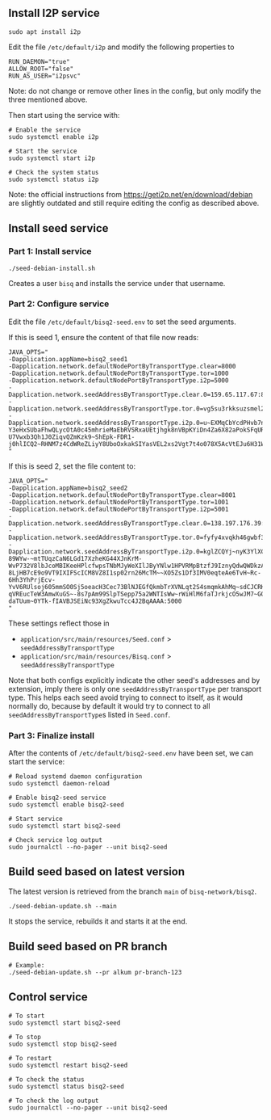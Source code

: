 ## Install I2P service

```
sudo apt install i2p
```

Edit the file `/etc/default/i2p` and modify the following properties to
```
RUN_DAEMON="true"
ALLOW_ROOT="false"
RUN_AS_USER="i2psvc"
```

Note: do not change or remove other lines in the config, but only modify the three mentioned above.

Then start using the service with:

```
# Enable the service
sudo systemctl enable i2p

# Start the service
sudo systemctl start i2p

# Check the system status
sudo systemctl status i2p
```

Note: the official instructions from https://geti2p.net/en/download/debian are slightly outdated and still require
editing the config as described above.


## Install seed service

### Part 1: Install service

```
./seed-debian-install.sh
```

Creates a user `bisq` and installs the service under that username.

### Part 2: Configure service

Edit the file `/etc/default/bisq2-seed.env` to set the seed arguments.

If this is seed 1, ensure the content of that file now reads:

```
JAVA_OPTS="
-Dapplication.appName=bisq2_seed1
-Dapplication.network.defaultNodePortByTransportType.clear=8000
-Dapplication.network.defaultNodePortByTransportType.tor=1000
-Dapplication.network.defaultNodePortByTransportType.i2p=5000
-Dapplication.network.seedAddressByTransportType.clear.0=159.65.117.67:8001
-Dapplication.network.seedAddressByTransportType.tor.0=vg5su3rkksuzsmel2gwpgov6a3azgcmnnad7euophaqd2fnpljx2zayd.onion:1001
-Dapplication.network.seedAddressByTransportType.i2p.0=u~EXMqCbYcdPHvb7nl-Y3eHxSUbaFhwQLycOtA0c45mhrieMaEbRVSRxaUEtjhgk8nVBpKYiDn4Za6X82aPokSFqURJx09bfKTExTklI~1u~0PJk6Wt3~Jpg4TLCYxql0WEphbEs5oEIR1d4myIm4ng3Iz9TM3dZUBMf4B~oRUiMGRxO-U7Vwxb3Qh1J0ZiqvQZmKzk9~ShEpk-FDR1-j0hlICQ2~RHNM7z4CdWReZLiyY8UboOxkakSIYasVEL2xs2Vgt7t4o078X5AcVtEJu6H31WXvUZSffFrt1BXZNTIoYs1FCCuhS1jMLh8N96eR3AqZ43Nr4Ljp78iqbLdikeVhb53Nzr0rDSYcfh57d2YVitjhfz2ant~6~SGSPxdJRdmsmDkTn5VAZwJhHGM5nh2BQbEwuEeeoufw6s7FNEoWMcv86h6ODmKTO0xyk8oMBT81zjdT8Xg5UkaHMSqJ0DnGcrVN4RQ6kOEbT5wtshVjpHgwWiJvOyEcj8XLJLqAAAA:5001
"
```

If this is seed 2, set the file content to:

```
JAVA_OPTS="
-Dapplication.appName=bisq2_seed2
-Dapplication.network.defaultNodePortByTransportType.clear=8001
-Dapplication.network.defaultNodePortByTransportType.tor=1001
-Dapplication.network.defaultNodePortByTransportType.i2p=5001
-Dapplication.network.seedAddressByTransportType.clear.0=138.197.176.39:8000
-Dapplication.network.seedAddressByTransportType.tor.0=fyfy4xvqkh46gwbf3d5yi6bszisnz5uqzofgdzx2dr4jv5svrbfhuvad.onion:1000
-Dapplication.network.seedAddressByTransportType.i2p.0=kglZCQYj~nyK3YlXCD5FjxOY2ggH8yosII0rqc7oqFhFfjKWy-89WYw-~mtTUqzCaN6LGd17XzheKG44XJnKrM-WvP732V8lbJcoMBIKeeHPlcfwpsTNbMJyWeXIlJByYNlw1HPVRMpBtzfJ9IznyQdwQWDkzA72pLreqpzJrgIoVYzP9OTXVLdROXnTP9RdmnzZ0h1B8XhQM-8LjHB7cE9o9VT9IXIFScICM8VZ8I1sp02rn26McTM~~XO5Zs1Df3IMV0eqteAe6TvH~Rc-6Hh3YhPrjEcv-YvV6RUlsoj605mmSO0Sj5oeacH3Cec73BlNJEGfQkmbTrXVNLqt2S4smqmkAhMq~sdCJCRKP8CFeBk6r-qVREucTeW3AmwXuGS~-8s7pAm99SlpTSepp75a2WNTIsWw~rWiHlM6faTJrkjcO5wJM7~G0tdYgVGk4zrt4VJ02AakUdh8wG1Y5sAX-daTUum~0YTk-fIAVBJSEiNc93XgZkwuTcc4J2BqAAAA:5000
"
```

These settings reflect those in
- `application/src/main/resources/Seed.conf` > `seedAddressByTransportType`
- `application/src/main/resources/Bisq.conf` > `seedAddressByTransportType`

Note that both configs explicitly indicate the other seed's addresses and by extension, imply there is only one
`seedAddressByTransportType` per transport type. This helps each seed avoid trying to connect to itself, as it would 
normally do, because by default it would try to connect to all `seedAddressByTransportType`s listed in `Seed.conf`.

### Part 3: Finalize install

After the contents of `/etc/default/bisq2-seed.env` have been set, we can start the service:

```
# Reload systemd daemon configuration
sudo systemctl daemon-reload

# Enable bisq2-seed service
sudo systemctl enable bisq2-seed

# Start service
sudo systemctl start bisq2-seed

# Check service log output
sudo journalctl --no-pager --unit bisq2-seed
```


## Build seed based on latest version

The latest version is retrieved from the branch `main` of `bisq-network/bisq2`.
```
./seed-debian-update.sh --main
```

It stops the service, rebuilds it and starts it at the end.


## Build seed based on PR branch

```
# Example:
./seed-debian-update.sh --pr alkum pr-branch-123
```

## Control service

```
# To start
sudo systemctl start bisq2-seed

# To stop
sudo systemctl stop bisq2-seed

# To restart
sudo systemctl restart bisq2-seed

# To check the status
sudo systemctl status bisq2-seed

# To check the log output
sudo journalctl --no-pager --unit bisq2-seed
```